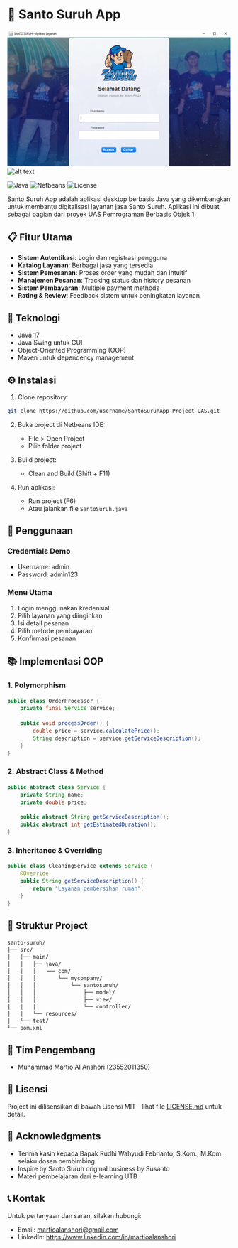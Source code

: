 # 🌟 Santo Suruh App
![alt text](https://github.com/martioalanshori/SantoSuruhApp-Project-UAS/blob/main/loginsantosuruh.png?raw=true)
![alt text](?raw=true)

![Java](https://img.shields.io/badge/Java-17-orange)
![Netbeans](https://img.shields.io/badge/Netbeans-17-blue)
![License](https://img.shields.io/badge/license-MIT-green)

Santo Suruh App adalah aplikasi desktop berbasis Java yang dikembangkan untuk membantu digitalisasi layanan jasa Santo Suruh. Aplikasi ini dibuat sebagai bagian dari proyek UAS Pemrograman Berbasis Objek 1.

## 📋 Fitur Utama

- **Sistem Autentikasi**: Login dan registrasi pengguna
- **Katalog Layanan**: Berbagai jasa yang tersedia
- **Sistem Pemesanan**: Proses order yang mudah dan intuitif
- **Manajemen Pesanan**: Tracking status dan history pesanan
- **Sistem Pembayaran**: Multiple payment methods
- **Rating & Review**: Feedback sistem untuk peningkatan layanan

## 🔧 Teknologi

- Java 17
- Java Swing untuk GUI
- Object-Oriented Programming (OOP)
- Maven untuk dependency management

## ⚙️ Instalasi

1. Clone repository:
```bash
git clone https://github.com/username/SantoSuruhApp-Project-UAS.git
```

2. Buka project di Netbeans IDE:
   - File > Open Project
   - Pilih folder project

3. Build project:
   - Clean and Build (Shift + F11)

4. Run aplikasi:
   - Run project (F6)
   - Atau jalankan file `SantoSuruh.java`

## 🚀 Penggunaan

### Credentials Demo
- Username: admin
- Password: admin123

### Menu Utama
1. Login menggunakan kredensial
2. Pilih layanan yang diinginkan
3. Isi detail pesanan
4. Pilih metode pembayaran
5. Konfirmasi pesanan

## 📚 Implementasi OOP

### 1. Polymorphism
```java
public class OrderProcessor {
    private final Service service;
    
    public void processOrder() {
        double price = service.calculatePrice();
        String description = service.getServiceDescription();
    }
}
```

### 2. Abstract Class & Method
```java
public abstract class Service {
    private String name;
    private double price;
    
    public abstract String getServiceDescription();
    public abstract int getEstimatedDuration();
}
```

### 3. Inheritance & Overriding
```java
public class CleaningService extends Service {
    @Override
    public String getServiceDescription() {
        return "Layanan pembersihan rumah";
    }
}
```

## 📝 Struktur Project

```
santo-suruh/
├── src/
│   ├── main/
│   │   ├── java/
│   │   │   └── com/
│   │   │       └── mycompany/
│   │   │           └── santosuruh/
│   │   │               ├── model/
│   │   │               ├── view/
│   │   │               └── controller/
│   │   └── resources/
│   └── test/
└── pom.xml
```

## 👥 Tim Pengembang

- Muhammad Martio Al Anshori (23552011350)

## 📄 Lisensi

Project ini dilisensikan di bawah Lisensi MIT - lihat file [LICENSE.md](LICENSE.md) untuk detail.

## 🙏 Acknowledgments

- Terima kasih kepada Bapak Rudhi Wahyudi Febrianto, S.Kom., M.Kom. selaku dosen pembimbing
- Inspire by Santo Suruh original business by Susanto
- Materi pembelajaran dari e-learning UTB

## 📞 Kontak

Untuk pertanyaan dan saran, silakan hubungi:
- Email: martioalanshori@gmail.com
- LinkedIn: https://www.linkedin.com/in/martioalanshori
